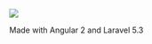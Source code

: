 ![](https://travis-ci.org/SelectiveAlso/badger.svg?branch=master)

Made with Angular 2 and Laravel 5.3
